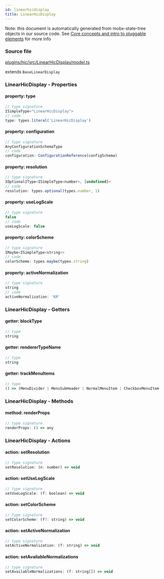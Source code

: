 ```yaml
---
id: linearhicdisplay
title: LinearHicDisplay
---
```


Note: this document is automatically generated from mobx-state-tree objects in
our source code. See
[Core concepts and intro to pluggable elements](/docs/developer_guide/) for more
info

### Source file

[plugins/hic/src/LinearHicDisplay/model.ts](https://github.com/GMOD/jbrowse-components/blob/main/plugins/hic/src/LinearHicDisplay/model.ts)

extends `BaseLinearDisplay`

### LinearHicDisplay - Properties

#### property: type

```js
// type signature
ISimpleType<"LinearHicDisplay">
// code
type: types.literal('LinearHicDisplay')
```

#### property: configuration

```js
// type signature
AnyConfigurationSchemaType
// code
configuration: ConfigurationReference(configSchema)
```

#### property: resolution

```js
// type signature
IOptionalIType<ISimpleType<number>, [undefined]>
// code
resolution: types.optional(types.number, 1)
```

#### property: useLogScale

```js
// type signature
false
// code
useLogScale: false
```

#### property: colorScheme

```js
// type signature
IMaybe<ISimpleType<string>>
// code
colorScheme: types.maybe(types.string)
```

#### property: activeNormalization

```js
// type signature
string
// code
activeNormalization: 'KR'
```

### LinearHicDisplay - Getters

#### getter: blockType

```js
// type
string
```

#### getter: rendererTypeName

```js
// type
string
```

#### getter: trackMenuItems

```js
// type
() => (MenuDivider | MenuSubHeader | NormalMenuItem | CheckboxMenuItem | RadioMenuItem | SubMenuItem | { ...; } | { ...; } | { ...; })[]
```

### LinearHicDisplay - Methods

#### method: renderProps

```js
// type signature
renderProps: () => any
```

### LinearHicDisplay - Actions

#### action: setResolution

```js
// type signature
setResolution: (n: number) => void
```

#### action: setUseLogScale

```js
// type signature
setUseLogScale: (f: boolean) => void
```

#### action: setColorScheme

```js
// type signature
setColorScheme: (f?: string) => void
```

#### action: setActiveNormalization

```js
// type signature
setActiveNormalization: (f: string) => void
```

#### action: setAvailableNormalizations

```js
// type signature
setAvailableNormalizations: (f: string[]) => void
```
